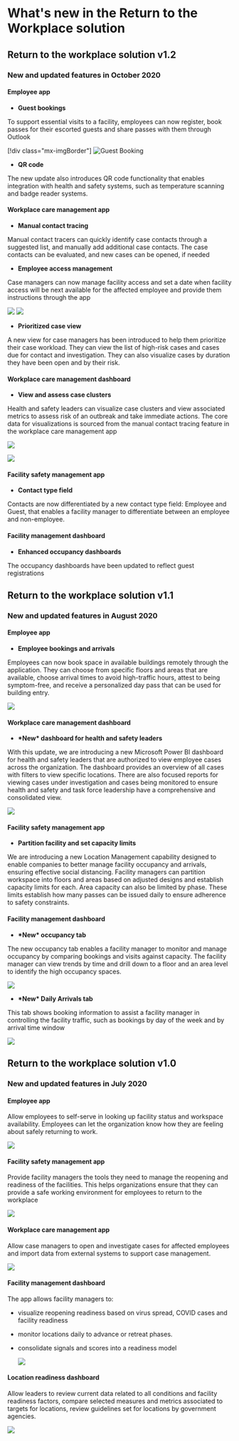 # What's new in the Return to the Workplace solution

## Return to the workplace solution v1.2
### New and updated features in October 2020

#### Employee app

-   **Guest bookings**

To support essential visits to a facility, employees can now register, book
passes for their escorted guests and share passes with them through Outlook

 [!div class="mx-imgBorder"]
![Guest Booking](media/whats-new-employee-app-guest-booking.png "Guest Booking")

-   **QR code**

The new update also introduces QR code functionality that enables integration
with health and safety systems, such as temperature scanning and badge reader
systems.

#### Workplace care management app

-   **Manual contact tracing**

Manual contact tracers can quickly identify case contacts through a suggested
list, and manually add additional case contacts. The case contacts can be
evaluated, and new cases can be opened, if needed

-   **Employee access management**

Case managers can now manage facility access and set a date when facility access
will be next available for the affected employee and provide them instructions
through the app

![](media/whats-new-employee-app-access-management1.jpg)    ![](media/whats-new-employee-app-access-management2.jpg)

-   **Prioritized case view**

A new view for case managers has been introduced to help them prioritize their
case workload. They can view the list of high-risk cases and cases due for
contact and investigation. They can also visualize cases by duration they have
been open and by their risk.

#### Workplace care management dashboard

-   **View and assess case clusters**

Health and safety leaders can visualize case clusters and view associated
metrics to assess risk of an outbreak and take immediate actions. The core data
for visualizations is sourced from the manual contact tracing feature in the
workplace care management app

![](media/whats-new-workplacecare-pbi-cluster.png)

![](media/whats-new-workplacecare-pbi-cluster-network.png)

#### Facility safety management app

-   **Contact type field**

Contacts are now differentiated by a new contact type field: Employee and Guest,
that enables a facility manager to differentiate between an employee and
non-employee.

#### Facility management dashboard

-   **Enhanced occupancy dashboards**

The occupancy dashboards have been updated to reflect guest registrations

## Return to the workplace solution v1.1

### New and updated features in August 2020

#### Employee app

-   **Employee bookings and arrivals**

Employees can now book space in available buildings remotely through the
application. They can choose from specific floors and areas that are available,
choose arrival times to avoid high-traffic hours, attest to being symptom-free,
and receive a personalized day pass that can be used for building entry.

![](media/whats-new-employee-app-bookings-and-arrivals.png)

#### Workplace care management dashboard

-   **\*New\* dashboard for health and safety leaders**

With this update, we are introducing a new Microsoft Power BI dashboard for
health and safety leaders that are authorized to view employee cases across the
organization. The dashboard provides an overview of all cases with filters to
view specific locations. There are also focused reports for viewing cases under
investigation and cases being monitored to ensure health and safety and task
force leadership have a comprehensive and consolidated view.

![](media/whats-new-workplacecare-dashboard-pbi.png)

#### Facility safety management app

-   **Partition facility and set capacity limits**

We are introducing a new Location Management capability designed to enable
companies to better manage facility occupancy and arrivals, ensuring effective
social distancing. Facility managers can partition workspace into floors and
areas based on adjusted designs and establish capacity limits for each. Area
capacity can also be limited by phase. These limits establish how many passes
can be issued daily to ensure adherence to safety constraints. 

#### Facility management dashboard

-   **\*New\* occupancy tab**

The new occupancy tab enables a facility manager to monitor and manage occupancy
by comparing bookings and visits against capacity. The facility manager can view
trends by time and drill down to a floor and an area level to identify the high
occupancy spaces.

![](media/whats-new-facility-management-pbi-occupancy.png)

-   **\*New\* Daily Arrivals tab**

This tab shows booking information to assist a facility manager in controlling
the facility traffic, such as bookings by day of the week and by arrival time
window

![](media/whats-new-facility-management-pbi-arrivals.png)

## Return to the workplace solution v1.0

### New and updated features in July 2020

#### Employee app

Allow employees to self-serve in looking up facility status and workspace
availability. Employees can let the organization know how they are feeling about
safely returning to work.

![](media/whats-new-rtw-v1-employee-app-featues.png)

#### Facility safety management app

Provide facility managers the tools they need to manage the reopening and
readiness of the facilities. This helps organizations ensure that they can
provide a safe working environment for employees to return to the workplace

![](media/whats-new-rtw-v1-facility-management-app.png)

#### Workplace care management app

Allow case managers to open and investigate cases for affected employees and
import data from external systems to support case management.

![](media/whats-new-rtw-v1-workplace-care-management-app.png)

#### Facility management dashboard

The app allows facility managers to:

-   visualize reopening readiness based on virus spread, COVID cases and
    facility readiness

-   monitor locations daily to advance or retreat phases.

-   consolidate signals and scores into a readiness model

    ![](media/whats-new-rtw-v1-facility-management-dashboard.png)

#### Location readiness dashboard

Allow leaders to review current data related to all conditions and facility
readiness factors, compare selected measures and metrics associated to targets
for locations, review guidelines set for locations by government agencies.

![](media/whats-new-rtw-v1-location-readiness-dashboard.png)
